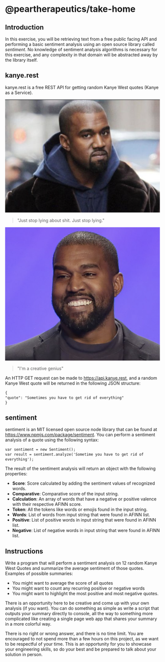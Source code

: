 # @peartherapeutics/take-home
## Introduction
In this exercise, you will be retrieving text from a free public facing API and performing a basic sentiment analysis using an open source library called *sentiment*. No knowledge of sentiment analysis algorithms is necessary for this exercise, and any complexity in that domain will be abstracted away by the library itself.

## kanye.rest

kanye.rest is a free REST API for getting random Kanye West quotes (Kanye as a Service).

![Kanye Angry](images/kanye_angry.png)
> "Just stop lying about shit. Just stop lying."

![Kanye Happy](images/kanye_happy.png)
>"I'm a creative genius"

An HTTP GET request can be made to https://api.kanye.rest, and a random Kanye West quote will be returned in the following JSON structure:
```
{
"quote": "Sometimes you have to get rid of everything"
}
```

## sentiment

sentiment is an MIT licensed open source node library that can be found at https://www.npmjs.com/package/sentiment. You can perform a sentiment analysis of a quote using the following syntax:

```
var sentiment = new Sentiment();
var result = sentiment.analyze('Sometime you have to get rid of everything');

```
The result of the sentiment analysis will return an object with the following properties:

- <b>Score</b>: Score calculated by adding the sentiment values of recognized words.
- <b>Comparative</b>: Comparative score of the input string.
- <b>Calculation</b>: An array of words that have a negative or positive valence with their respective AFINN score.
- <b>Token</b>: All the tokens like words or emojis found in the input string.
- <b>Words</b>: List of words from input string that were found in AFINN list.
- <b>Positive</b>: List of positive words in input string that were found in AFINN list.
- <b>Negative</b>: List of negative words in input string that were found in AFINN list.

## Instructions
Write a program that will perform a sentiment analysis on 12 random Kanye West Quotes and summarize the average sentiment of those quotes. Examples of possible summaries: 
- You might want to average the score of all quotes
- You might want to count any recurring positive or negative words
- You might want to highlight the most positive and most negative quotes.

There is an opportunity here to be creative and come up with your own analysis (if you want). You can do something as simple as write a script that outputs your summary directly to console, all the way to something more complicated like creating a single page web app that shares your summary in a more colorful way.

There is no right or wrong answer, and there is no time limit. You are encouraged to not spend more than a few hours on this project, as we want to be respectful of your time. This is an opportunity for you to showcase your engineering skills, so do your best and be prepared to talk about your solution in person.

